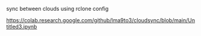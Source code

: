 sync between clouds using rclone config

https://colab.research.google.com/github/lma9to3/cloudsync/blob/main/Untitled3.ipynb
